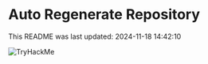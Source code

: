 # Auto Regenerate Repository

This README was last updated: 2024-11-18 14:42:10

 ![TryHackMe](https://tryhackme.com/badge/533634)